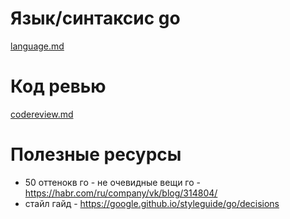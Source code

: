 # Язык/синтаксис go
[language.md](language.md)

# Код ревью
[codereview.md](codereview.md)

# Полезные ресурсы
- 50 оттенокв го - не очевидные вещи го - https://habr.com/ru/company/vk/blog/314804/
- стайл гайд - https://google.github.io/styleguide/go/decisions

